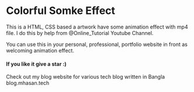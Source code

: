 <h1> Colorful Somke Effect </h1>

<p> This is a HTML, CSS based a artwork have some animation effect with mp4 file. I do this by help from @Online_Tutorial Youtube Channel.
</p>

<p> You can use this in your personal, professional, portfolio website in front as welcoming animation effect. </p>

<h4> If you like it give a star :) </h4>

<p> Check out my blog website for various tech blog written in Bangla </br>
blog.mhasan.tech 
</p> 
